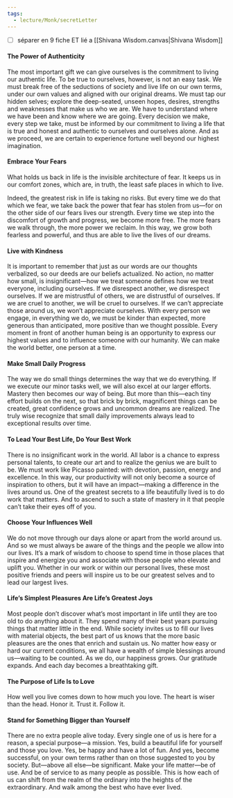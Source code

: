 ```yaml
---
tags:
  - lecture/Monk/secretLetter
---
```


- [ ] séparer en 9 fiche ET lié a [[Shivana Wisdom.canvas|Shivana Wisdom]]


#### The Power of Authenticity

The most important gift we can give ourselves is the commitment to living our authentic life. To be true to ourselves, however, is not an easy task. We must break free of the seductions of society and live life on our own terms, under our own values and aligned with our original dreams. We must tap our hidden selves; explore the deep-seated, unseen hopes, desires, strengths and weaknesses that make us who we are. We have to understand where we have been and know where we are going. Every decision we make, every step we take, must be informed by our commitment to living a life that is true and honest and authentic to ourselves and ourselves alone. And as we proceed, we are certain to experience fortune well beyond our highest imagination.

#### Embrace Your Fears

What holds us back in life is the invisible architecture of fear. It keeps us in our comfort zones, which are, in truth, the least safe places in which to live. 

Indeed, the greatest risk in life is taking no risks. But every time we do that which we fear, we take back the power that fear has stolen from us—for on the other side of our fears lives our strength. Every time we step into the discomfort of growth and progress, we become more free. The more fears we walk through, the more power we reclaim. In this way, we grow both fearless and powerful, and thus are able to live the lives of our dreams.

#### Live with Kindness

It is important to remember that just as our words are our thoughts verbalized, so our deeds are our beliefs actualized. No action, no matter how small, is insignificant—how we treat someone defines how we treat everyone, including ourselves. If we disrespect another, we disrespect ourselves. If we are mistrustful of others, we are distrustful of ourselves. If we are cruel to another, we will be cruel to ourselves. If we can’t appreciate those around us, we won’t appreciate ourselves. With every person we engage, in everything we do, we must be kinder than expected, more generous than anticipated, more positive than we thought possible. Every moment in front of another human being is an opportunity to express our highest values and to influence someone with our humanity. We can make the world better, one person at a time.

#### Make Small Daily Progress

The way we do small things determines the way that we do everything. If we execute our minor tasks well, we will also excel at our larger efforts. Mastery then becomes our way of being. But more than this—each tiny effort builds on the next, so that brick by brick, magnificent things can be created, great confidence grows and uncommon dreams are realized. The truly wise recognize that small daily improvements always lead to exceptional results over time.

#### To Lead Your Best Life, Do Your Best Work

There is no insignificant work in the world. All labor is a chance to express personal talents, to create our art and to realize the genius we are built to be. We must work like Picasso painted: with devotion, passion, energy and excellence. In this way, our productivity will not only become a source of inspiration to others, but it will have an impact—making a difference in the lives around us. One of the greatest secrets to a life beautifully lived is to do work that matters. And to ascend to such a state of mastery in it that people can’t take their eyes off of you.

#### Choose Your Influences Well

We do not move through our days alone or apart from the world around us. And so we must always be aware of the things and the people we allow into our lives. It’s a mark of wisdom to choose to spend time in those places that inspire and energize you and associate with those people who elevate and uplift you. Whether in our work or within our personal lives, these most positive friends and peers will inspire us to be our greatest selves and to lead our largest lives.

#### Life’s Simplest Pleasures Are Life’s Greatest Joys

Most people don’t discover what’s most important in life until they are too old to do anything about it. They spend many of their best years pursuing things that matter little in the end. While society invites us to fill our lives with material objects, the best part of us knows that the more basic pleasures are the ones that enrich and sustain us. No matter how easy or hard our current conditions, we all have a wealth of simple blessings around us—waiting to be counted. As we do, our happiness grows. Our gratitude expands. And each day becomes a breathtaking gift.

#### The Purpose of Life Is to Love

How well you live comes down to how much you love. The heart is wiser than the head. Honor it. Trust it. Follow it.

#### Stand for Something Bigger than Yourself

There are no extra people alive today. Every single one of us is here for a reason, a special purpose—a mission. Yes, build a beautiful life for yourself and those you love. Yes, be happy and have a lot of fun. And yes, become successful, on your own terms rather than on those suggested to you by society. But—above all else—be significant. Make your life matter—be of use. And be of service to as many people as possible. This is how each of us can shift from the realm of the ordinary into the heights of the extraordinary. And walk among the best who have ever lived.
